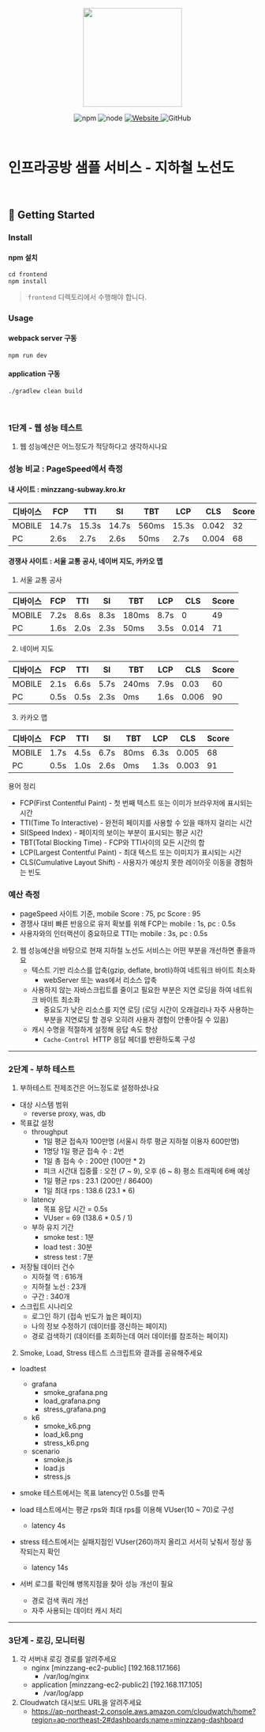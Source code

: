 <p align="center">
    <img width="200px;" src="https://raw.githubusercontent.com/woowacourse/atdd-subway-admin-frontend/master/images/main_logo.png"/>
</p>
<p align="center">
  <img alt="npm" src="https://img.shields.io/badge/npm-%3E%3D%205.5.0-blue">
  <img alt="node" src="https://img.shields.io/badge/node-%3E%3D%209.3.0-blue">
  <a href="https://edu.nextstep.camp/c/R89PYi5H" alt="nextstep atdd">
    <img alt="Website" src="https://img.shields.io/website?url=https%3A%2F%2Fedu.nextstep.camp%2Fc%2FR89PYi5H">
  </a>
  <img alt="GitHub" src="https://img.shields.io/github/license/next-step/atdd-subway-service">
</p>

<br>

# 인프라공방 샘플 서비스 - 지하철 노선도

<br>

## 🚀 Getting Started

### Install
#### npm 설치
```
cd frontend
npm install
```
> `frontend` 디렉토리에서 수행해야 합니다.

### Usage
#### webpack server 구동
```
npm run dev
```
#### application 구동
```
./gradlew clean build
```
<br>


### 1단계 - 웹 성능 테스트
1. 웹 성능예산은 어느정도가 적당하다고 생각하시나요

### 성능 비교 : PageSpeed에서 측정
#### 내 사이트 : minzzang-subway.kro.kr

   | 디바이스 | FCP  | TTI  | SI   | TBT  | LCP  |   CLS  | Score |
   |------|------|------|------|------|-------|-------|  -----   |
   | MOBILE  | 14.7s | 15.3s | 14.7s | 560ms | 15.3s |  0.042  | 32 |
   | PC  | 2.6s | 2.7s | 2.6s | 50ms | 2.7s |  0.004  | 68 |

#### 경쟁사 사이트 : 서울 교통 공사, 네이버 지도, 카카오 맵

1. 서울 교통 공사

| 디바이스 | FCP  | TTI  | SI   | TBT  | LCP  |   CLS  | Score |
   |------|------|------|------|------|-------|-------|  -----   |
| MOBILE  | 7.2s | 8.6s | 8.3s | 180ms | 8.7s |  0  | 49 |
| PC  | 1.6s | 2.0s | 2.3s | 50ms | 3.5s |  0.014  | 71 |

2. 네이버 지도

| 디바이스 | FCP  | TTI  | SI   | TBT  | LCP  |   CLS  | Score |
   |------|------|------|------|------|-------|-------|  -----   |
| MOBILE  | 2.1s | 6.6s | 5.7s | 240ms | 7.9s |  0.03  | 60 |
| PC  | 0.5s | 0.5s | 2.3s | 0ms | 1.6s |  0.006  | 90 |

3. 카카오 맵

| 디바이스 | FCP  | TTI  | SI   | TBT  | LCP  |   CLS  | Score |
   |------|------|------|------|------|-------|-------|  -----   |
| MOBILE  | 1.7s | 4.5s | 6.7s | 80ms | 6.3s |  0.005  | 68 |
| PC  | 0.5s | 1.0s | 2.6s | 0ms | 1.3s |  0.003  | 91 |

용어 정리
* FCP(First Contentful Paint) - 첫 번째 텍스트 또는 이미가 브라우저에 표시되는 시간
* TTI(Time To Interactive) - 완전히 페이지를 사용할 수 있을 때까지 걸리는 시간
* SI(Speed Index) - 페이지의 보이는 부분이 표시되는 평균 시간
* TBT(Total Blocking Time) - FCP와 TTI사이의 모든 시간의 합
* LCP(Largest Contentful Paint) - 최대 텍스트 또는 이미지가 표시되는 시간
* CLS(Cumulative Layout Shift) - 사용자가 예상치 못한 레이아웃 이동을 경험하는 빈도

### 예산 측정
* pageSpeed 사이트 기준, mobile Score : 75, pc Score : 95
* 경쟁사 대비 빠른 반응으로 유저 확보를 위해 FCP는 mobile : 1s, pc : 0.5s
* 사용자와의 인터랙션이 중요하므로 TTI는 mobile : 3s, pc : 0.5s



2. 웹 성능예산을 바탕으로 현재 지하철 노선도 서비스는 어떤 부분을 개선하면 좋을까요
   * 텍스트 기반 리소스를 압축(gzip, deflate, brotli)하여 네트워크 바이트 최소화
     * webServer 또는 was에서 리소스 압축
   * 사용하지 않는 자바스크립트를 줄이고 필요한 부분은 지연 로딩을 하여 네트워크 바이트 최소화
     * 중요도가 낮은 리소스를 지연 로딩 (로딩 시간이 오래걸리나 자주 사용하는 부분을 지연로딩 할 경우 오히려 사용자 경험이 안좋아질 수 있음)
   * 캐시 수명을 적절하게 설정해 응답 속도 향상
      * `Cache-Control `HTTP 응답 헤더를 반환하도록 구성
   
---

### 2단계 - 부하 테스트 
1. 부하테스트 전제조건은 어느정도로 설정하셨나요
* 대상 시스템 범위
    * reverse proxy, was, db
* 목표값 설정
    * throughput
        * 1일 평균 접속자 100만명 (서울시 하루 평균 지하철 이용자 600만명)
        * 1명당 1일 평균 접속 수 : 2번
        * 1일 총 접속 수 : 200만 (100만 * 2)
        * 피크 시간대 집중률 : 오전 (7 ~ 9), 오후 (6 ~ 8) 평소 트래픽에 6배 예상
        * 1일 평균 rps : 23.1 (200만 / 86400)
        * 1일 최대 rps : 138.6 (23.1 * 6)
    * latency
      * 목표 응답 시간 = 0.5s
      * VUser = 69 (138.6 * 0.5 / 1)
    * 부하 유지 기간
      * smoke test : 1분
      * load test : 30분
      * stress test : 7분
* 저장될 데이터 건수
  * 지하철 역 : 616개
  * 지하철 노선 : 23개
  * 구간 : 340개
* 스크립트 시나리오
  * 로그인 하기 (접속 빈도가 높은 페이지)
  * 나의 정보 수정하기 (데이터를 갱신하는 페이지)
  * 경로 검색하기 (데이터를 조회하는데 여러 데이터를 참조하는 페이지)

    
2. Smoke, Load, Stress 테스트 스크립트와 결과를 공유해주세요
* loadtest
   * grafana
        * smoke_grafana.png
        * load_grafana.png
        * stress_grafana.png
  * k6
      * smoke_k6.png
      * load_k6.png
      * stress_k6.png
  * scenario
    * smoke.js
    * load.js
    * stress.js
    
* smoke 테스트에서는 목표 latency인 0.5s를 만족
* load 테스트에서는 평균 rps와 최대 rps를 이용해 VUser(10 ~ 70)로 구성 
  * latency 4s
* stress 테스트에서는 실패지점인 VUser(260)까지 올리고 서서히 낮춰서 정상 동작되는지 확인 
  * latency 14s
    
* 서버 로그를 확인해 병목지점을 찾아 성능 개선이 필요
    * 경로 검색 쿼리 개선
    * 자주 사용되는 데이터 캐시 처리

---

### 3단계 - 로깅, 모니터링
1. 각 서버내 로깅 경로를 알려주세요
   * nginx [minzzang-ec2-public] [192.168.117.166]
        * /var/log/nginx
   * application [minzzang-ec2-public2] [192.168.117.105]
       * /var/log/app
2. Cloudwatch 대시보드 URL을 알려주세요
   * https://ap-northeast-2.console.aws.amazon.com/cloudwatch/home?region=ap-northeast-2#dashboards:name=minzzang-dashboard
